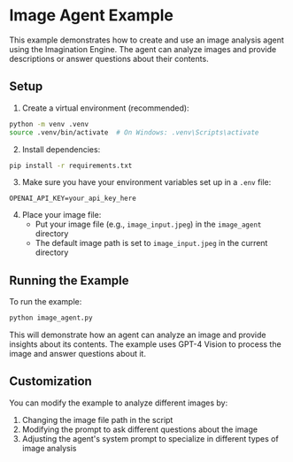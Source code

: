 # Image Agent Example

This example demonstrates how to create and use an image analysis agent using the Imagination Engine. The agent can analyze images and provide descriptions or answer questions about their contents.

## Setup

1. Create a virtual environment (recommended):
```bash
python -m venv .venv
source .venv/bin/activate  # On Windows: .venv\Scripts\activate
```

2. Install dependencies:
```bash
pip install -r requirements.txt
```

3. Make sure you have your environment variables set up in a `.env` file:
```
OPENAI_API_KEY=your_api_key_here
```

4. Place your image file:
   - Put your image file (e.g., `image_input.jpeg`) in the `image_agent` directory
   - The default image path is set to `image_input.jpeg` in the current directory

## Running the Example

To run the example:
```bash
python image_agent.py
```

This will demonstrate how an agent can analyze an image and provide insights about its contents. The example uses GPT-4 Vision to process the image and answer questions about it.

## Customization

You can modify the example to analyze different images by:
1. Changing the image file path in the script
2. Modifying the prompt to ask different questions about the image
3. Adjusting the agent's system prompt to specialize in different types of image analysis 